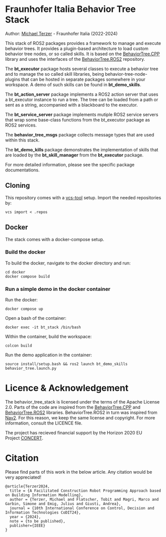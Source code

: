 # Fraunhofer Italia Behavior Tree Stack

Author: [Michael Terzer](mailto:michael.terzer@fraunhofer.it) - Fraunhofer Italia (2022-2024)

This stack of ROS2 packages provides a framework to manage and execute behavior trees. It provides a plugin-based architecture to load custom behavior tree nodes, or so called skills. It is based on the [BehaviorTree.CPP](https://www.behaviortree.dev/) library and uses the interfaces of the [BehaviorTree.ROS2](https://github.com/BehaviorTree/BehaviorTree.ROS2) repository.

The **bt_executor** package hosts several classes to execute a behavior tree and to manage the so called skill libraries, being behavior-tree-node-plugins that can be hosted in separate packages somewhere in your workspace. A demo of such skills can be found in **bt_demo_skills**.

The **bt_action_server** package implements a ROS2 action server that uses a bt_executor instance to run a tree. The tree can be loaded from a path or sent as a string, accompanied with a blackboard to the executor.

The **bt_service_server** package implements mutiple ROS2 service servers that wrap some base-class functions from the bt_executor package as ROS2 services. 

The **behavior_tree_msgs** package collects message types that are used within this stack.

The **bt_demo_kills** package demonstrates the implementation of skills that are loaded by the **bt_skill_manager** from the **bt_executor** package.

For more detailed information, please see the specific package documentations.

## Cloning

This repository comes with a [vcs-tool](https://github.com/dirk-thomas/vcstool) setup. Import the needed repositories by:

```
vcs import < .repos
```

## Docker

The stack comes with a docker-compose setup.

### Build the docker

To build the docker, navigate to the docker directory and run:

```
cd docker
docker compose build
```

### Run a simple demo in the docker container

Run the docker:

```
docker compose up 
```

Open a bash of the container:

```
docker exec -it bt_stack /bin/bash
```

Within the container, build the workspace:

```
colcon build
```

Run the demo application in the container:

```
source install/setup.bash && ros2 launch bt_demo_skills behavior_tree.launch.py
```

# Licence & Acknowledgement

The behavior_tree_stack is licensed under the terms of the Apache License 2.0.
Parts of the code are inspired from the [BehaviorTree.CPP](https://github.com/BehaviorTree/BehaviorTree.CPP) and [BehaviorTree.ROS2](https://github.com/BehaviorTree/BehaviorTree.ROS2) libraries. BehaviorTree.ROS2 in turn was inspired from [Nav2](https://docs.nav2.org/). For this reason, we keep the same license and copyright. For more information, consult the LICENCE file.

The project has recieved financial support by the Horizon 2020 EU Project [CONCERT](https://concertproject.eu/).

# Citation

Please find parts of this work in the below article. Any citation would be very appreciated!

```
@article{Terzer2024,
  title = {A Facilitated Construction Robot Programming Approach based on Building Information Modelling},
  author = {Terzer, Michael and Flatscher, Tobit and Magri, Marco and Garbin, Simone and Emig, Julius and Giusti, Andrea},
  journal = {10th International Conference on Control, Decision and Information Technologies CoDIT24},
  year = {2024},
  note = {to be published},
  publisher={IEEE}
}
```
